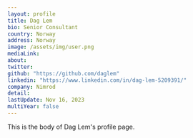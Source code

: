 ```yaml
---
layout: profile
title: Dag Lem
bio: Senior Consultant
country: Norway
address: Norway
image: /assets/img/user.png
mediaLink:
about:
twitter:
github: "https://github.com/daglem"
linkedin: "https://www.linkedin.com/in/dag-lem-5209391/"
company: Nimrod
detail:
lastUpdate: Nov 16, 2023
multiYear: false
---
```


This is the body of Dag Lem's profile page.
